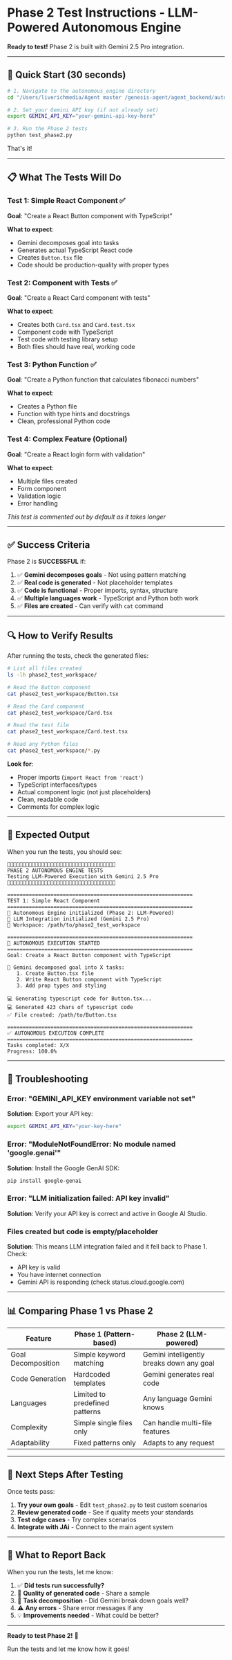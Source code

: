 # Phase 2 Test Instructions - LLM-Powered Autonomous Engine

**Ready to test!** Phase 2 is built with Gemini 2.5 Pro integration.

---

## 🚀 Quick Start (30 seconds)

```bash
# 1. Navigate to the autonomous_engine directory
cd "/Users/liverichmedia/Agent master /genesis-agent/agent_backend/autonomous_engine"

# 2. Set your Gemini API key (if not already set)
export GEMINI_API_KEY="your-gemini-api-key-here"

# 3. Run the Phase 2 tests
python test_phase2.py
```

That's it!

---

## 📋 What The Tests Will Do

### Test 1: Simple React Component ✅
**Goal**: "Create a React Button component with TypeScript"

**What to expect**:
- Gemini decomposes goal into tasks
- Generates actual TypeScript React code
- Creates `Button.tsx` file
- Code should be production-quality with proper types

### Test 2: Component with Tests ✅
**Goal**: "Create a React Card component with tests"

**What to expect**:
- Creates both `Card.tsx` and `Card.test.tsx`
- Component code with TypeScript
- Test code with testing library setup
- Both files should have real, working code

### Test 3: Python Function ✅
**Goal**: "Create a Python function that calculates fibonacci numbers"

**What to expect**:
- Creates a Python file
- Function with type hints and docstrings
- Clean, professional Python code

### Test 4: Complex Feature (Optional)
**Goal**: "Create a React login form with validation"

**What to expect**:
- Multiple files created
- Form component
- Validation logic
- Error handling

*This test is commented out by default as it takes longer*

---

## ✅ Success Criteria

Phase 2 is **SUCCESSFUL** if:

1. ✅ **Gemini decomposes goals** - Not using pattern matching
2. ✅ **Real code is generated** - Not placeholder templates
3. ✅ **Code is functional** - Proper imports, syntax, structure
4. ✅ **Multiple languages work** - TypeScript and Python both work
5. ✅ **Files are created** - Can verify with `cat` command

---

## 🔍 How to Verify Results

After running the tests, check the generated files:

```bash
# List all files created
ls -lh phase2_test_workspace/

# Read the Button component
cat phase2_test_workspace/Button.tsx

# Read the Card component
cat phase2_test_workspace/Card.tsx

# Read the test file
cat phase2_test_workspace/Card.test.tsx

# Read any Python files
cat phase2_test_workspace/*.py
```

**Look for**:
- Proper imports (`import React from 'react'`)
- TypeScript interfaces/types
- Actual component logic (not just placeholders)
- Clean, readable code
- Comments for complex logic

---

## 🎯 Expected Output

When you run the tests, you should see:

```
🚀🚀🚀🚀🚀🚀🚀🚀🚀🚀🚀🚀🚀🚀🚀🚀🚀🚀🚀🚀🚀🚀🚀🚀🚀🚀🚀🚀🚀🚀🚀🚀🚀🚀🚀
PHASE 2 AUTONOMOUS ENGINE TESTS
Testing LLM-Powered Execution with Gemini 2.5 Pro
🚀🚀🚀🚀🚀🚀🚀🚀🚀🚀🚀🚀🚀🚀🚀🚀🚀🚀🚀🚀🚀🚀🚀🚀🚀🚀🚀🚀🚀🚀🚀🚀🚀🚀🚀

============================================================
TEST 1: Simple React Component
============================================================
🤖 Autonomous Engine initialized (Phase 2: LLM-Powered)
🧠 LLM Integration initialized (Gemini 2.5 Pro)
📁 Workspace: /path/to/phase2_test_workspace

============================================================
🚀 AUTONOMOUS EXECUTION STARTED
============================================================
Goal: Create a React Button component with TypeScript

🎯 Gemini decomposed goal into X tasks:
   1. Create Button.tsx file
   2. Write React Button component with TypeScript
   3. Add prop types and styling
   
💻 Generating typescript code for Button.tsx...
💻 Generated 423 chars of typescript code
✅ File created: /path/to/Button.tsx

============================================================
✅ AUTONOMOUS EXECUTION COMPLETE
============================================================
Tasks completed: X/X
Progress: 100.0%
```

---

## 🐛 Troubleshooting

### Error: "GEMINI_API_KEY environment variable not set"
**Solution**: Export your API key:
```bash
export GEMINI_API_KEY="your-key-here"
```

### Error: "ModuleNotFoundError: No module named 'google.genai'"
**Solution**: Install the Google GenAI SDK:
```bash
pip install google-genai
```

### Error: "LLM initialization failed: API key invalid"
**Solution**: Verify your API key is correct and active in Google AI Studio.

### Files created but code is empty/placeholder
**Solution**: This means LLM integration failed and it fell back to Phase 1. Check:
- API key is valid
- You have internet connection
- Gemini API is responding (check status.cloud.google.com)

---

## 📊 Comparing Phase 1 vs Phase 2

| Feature | Phase 1 (Pattern-based) | Phase 2 (LLM-powered) |
|---------|-------------------------|------------------------|
| Goal Decomposition | Simple keyword matching | Gemini intelligently breaks down any goal |
| Code Generation | Hardcoded templates | Gemini generates real code |
| Languages | Limited to predefined patterns | Any language Gemini knows |
| Complexity | Simple single files only | Can handle multi-file features |
| Adaptability | Fixed patterns only | Adapts to any request |

---

## 🎯 Next Steps After Testing

Once tests pass:

1. **Try your own goals** - Edit `test_phase2.py` to test custom scenarios
2. **Review generated code** - See if quality meets your standards
3. **Test edge cases** - Try complex scenarios
4. **Integrate with JAi** - Connect to the main agent system

---

## 📝 What to Report Back

When you run the tests, let me know:

1. ✅ **Did tests run successfully?**
2. 📄 **Quality of generated code** - Share a sample
3. 🎯 **Task decomposition** - Did Gemini break down goals well?
4. ⚠️ **Any errors** - Share error messages if any
5. 💡 **Improvements needed** - What could be better?

---

**Ready to test Phase 2!** 🚀

Run the tests and let me know how it goes!

